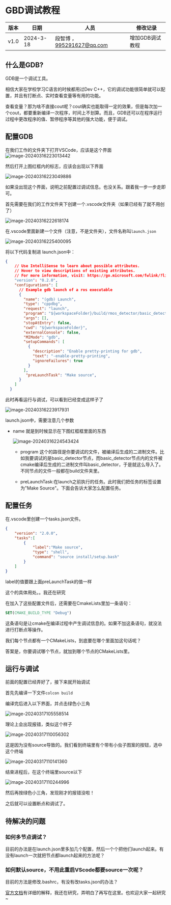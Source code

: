 # GBD调试教程
| 版本 | 日期       | 人员                     | 修改记录                                                     |
| ---- | ---------- | ---------------------- | ------------------------------------------------------------ |
| v1.0 | 2024-3-18 | 段智博 ， 995291627@qq.com |  增加GDB调试教程        |

## 什么是GDB?

GDB是一个调试工具。

相信大家在学校学习C语言的时候都用过Dev C++，它的调试功能很简单就可以配置，并且有打断点、实时查看变量等有用的功能。

查看变量？那为啥不直接cout呢？cout确实也能取得一定的效果，但是每次加一个cout，都要重新编译一次程序，时间上不划算。而且，GDB还可以在程序运行过程中更改程序的值、暂停程序等其他的强大功能，便于调试。

## 配置GDB

在我们工作的文件夹下打开VSCode，应该是这个界面![image-20240316223013442](imgs/GDB_Image/image-20240316223013442.png)

然后打开上图红框内的标志，应该会出现以下界面

![image-20240316223049886](imgs/GDB_Image/image-20240316223049886.png)



如果没出现这个界面，说明之前配置过调试信息。也没关系。跟着我一步一步走即可。



首先需要在我们的工作文件夹下创建一个.vscode文件夹（如果已经有了就不用创了）

![image-20240316222618174](imgs/GDB_Image/image-20240316222618174.png)

在.vscode里面新建一个文件（注意，不是文件夹），文件名称叫```launch.json```

![image-20240316225400095](imgs/GDB_Image/image-20240316225400095.png)

将以下代码复制进 launch.json中：

```json
{
    // Use IntelliSense to learn about possible attributes.
    // Hover to view descriptions of existing attributes.
    // For more information, visit: https://go.microsoft.com/fwlink/?linkid=830387
    "version": "0.2.0",
    "configurations": [
      // Example gdb launch of a ros executable
      {
        "name": "(gdb) Launch",
        "type": "cppdbg",
        "request": "launch",
        "program": "${workspaceFolder}/build/rmos_detector/basic_detector",//"${workspaceFolder}/build/rmos_processer/processer",
        "args": [],
        "stopAtEntry": false,
        "cwd": "${workspaceFolder}",
        "externalConsole": false,
        "MIMode": "gdb",
        "setupCommands": [
          {
            "description": "Enable pretty-printing for gdb",
            "text": "-enable-pretty-printing",
            "ignoreFailures": true
          }
        ],
         "preLaunchTask": "Make source",
      }
    ]
  }
```



此时再看运行与调试，可以看到已经变成这样子了

![image-20240316223917931](imgs/GDB_Image/image-20240316223917931.png)

 launch.json中，需要注意几个参数



- name	就是到时候显示在下图红框框里面的东西

  ![image-20240316224543424](imgs/GDB_Image/image-20240316224543424.png)

  - program 这个的路径是你要调试的文件，被编译后生成的二进制文件。比如我要调试的是basic_detector节点，而basic_detector节点内的文件被cmake编译后生成的二进制文件叫basic_detector，于是就这么导入了。不同节点的文件一般都在build文件夹里。
  
  - preLaunchTask:在launch之前执行的任务。此时我们把任务的标签设置为"Make Source"。下面会告诉大家怎么配置任务。
  
    

## 配置任务

在.vscode里创建一个tasks.json文件。

```json
{
    "version": "2.0.0",
    "tasks":[
        {
            "label":"Make source",
            "type": "shell",
            "command": "source install/setup.bash"
        }
    ]
}
```

label的值要跟上面preLaunchTask的值一样

这个的具体用处。。我还在研究

在加入了这些配置文件后，还需要在CmakeLists里加一条语句：

```cmake
SET(CMAKE_BUILD_TYPE "Debug") 
```

这条语句是让cmake在编译过程中产生调试信息的。如果不加这条语句，就没法进行打断点等操作。

我们每个节点都有一个CMakeLists，到底要在哪个里面加这句话呢？

答案是，你要调试哪个节点，就加到哪个节点的CMakeLists里。



## 运行与调试

前面的配置已经弄好了，接下来就开始调试

首先先编译一下文件```colcon build```

编译完后进入以下界面，并点击绿色小三角

![image-20240317105558514](imgs/GDB_Image/image-20240317105558514.png)

理论上会出现报错，类似这个样子

![image-20240317110056302](imgs/GDB_Image/image-20240317110056302.png)

这是因为没有source导致的。我们看到终端里有个带有小虫子图案的按钮，选中这个终端

![image-20240317110141360](imgs/GDB_Image/image-20240317110141360.png)

结束进程后，在这个终端里source以下

![image-20240317110244996](imgs/GDB_Image/image-20240317110244996.png)

然后再按绿色小三角，发现刚才的报错没啦！

之后就可以设置断点和调试了。

## 待解决的问题
### 如何多节点调试？  
目前的办法是在launch.json里多加几个配置，然后一个个把他们launch起来。有没有launch一次就把节点都launch起来的方法呢？

### 如何默认source，不用此重启VScode都要source一次呢？  
目前的方法是修改.bashrc，有没有改tasks.json的办法？

[官方文档](https://code.visualstudio.com/docs/editor/debugging#_data-inspection)有详细的解释，我还在研究，弄明白了再写在这里。也欢迎大家一起研究~